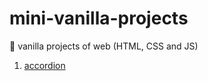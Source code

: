 # mini-vanilla-projects
🍦 vanilla projects of web (HTML, CSS and JS)
1. [accordion](https://codepen.io/mehdi-taher/pen/yLorvmo)
